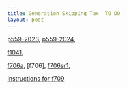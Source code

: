 ```yaml
---
title: Generation Skipping Tax  TO DO
layout: post
---
```


[p559-2023](assets/pdfs/p559-2023--Survivors-Executors-Administrators.pdf), [p559-2024](assets/pdfs/p559-2024--Survivors-Executors-Administrators.pdf), 

[f1041](assets/pdfs/f1041--Estates-Trusts.pdf), 

[f706a](https://mcc-us.github.io/ea/pdf-2-md/f706a--Estate-Tax-Return), 
[f706], 
[f706sr1](https://mcc-us.github.io/ea/pdf-2-md/f706sr1--Generation-Skipping-Transfer-Tax), 

[Instructions for f709](https://mcc-us.github.io/ea/pdf-2-md/i709--Gift-Generation-Skipping-Transfer-Tax-Return)
